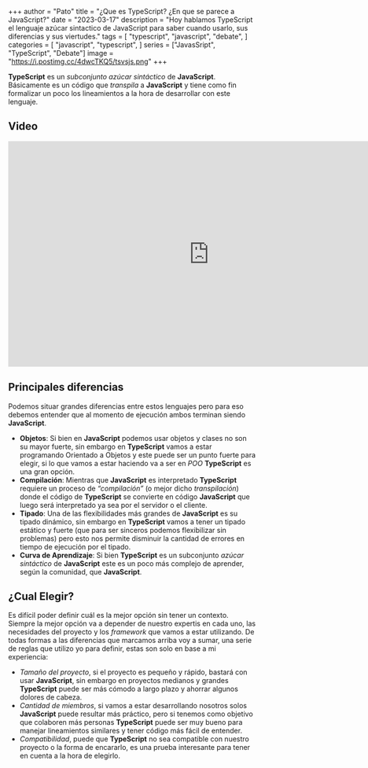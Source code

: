 +++
author = "Pato"
title = "¿Que es TypeScript? ¿En que se parece a JavaScript?"
date = "2023-03-17"
description = "Hoy hablamos TypeScript el lenguaje azúcar sintactico de JavaScript para saber cuando usarlo, sus diferencias y sus viertudes."
tags = [
    "typescript",
    "javascript",
    "debate",
]
categories = [
    "javascript",
    "typescript",
]
series = ["JavasSript", "TypeScript", "Debate"]
image = "https://i.postimg.cc/4dwcTKQ5/tsvsjs.png"
+++

**TypeScript** es un _subconjunto azúcar sintáctico_ de **JavaScript**. Básicamente es un código que _transpila_ a **JavaScript** y tiene como fin formalizar un poco los lineamientos a la hora de desarrollar con este lenguaje.

## Video

<iframe class="yt-video" width="816" height="459" src="https://www.youtube.com/embed/2mXT2VKqhgQ" title="¿Que es TypeScript? ¿En que se parece a JavaScript?" frameborder="0" allow="accelerometer; autoplay; clipboard-write; encrypted-media; gyroscope; picture-in-picture; web-share" allowfullscreen></iframe>

## Principales diferencias

Podemos situar grandes diferencias entre estos lenguajes pero para eso debemos entender que al momento de ejecución ambos terminan siendo **JavaScript**.

-   **Objetos**: Si bien en **JavaScript** podemos usar objetos y clases no son su mayor fuerte, sin embargo en **TypeScript** vamos a estar programando Orientado a Objetos y este puede ser un punto fuerte para elegir, si lo que vamos a estar haciendo va a ser en _POO_ **TypeScript** es una gran opción.
-   **Compilación**: Mientras que **JavaScript** es interpretado **TypeScript** requiere un proceso de _“compilación”_ (o mejor dicho _transpilación_) donde el código de **TypeScript** se convierte en código **JavaScript** que luego será interpretado ya sea por el servidor o el cliente.
-   **Tipado**: Una de las flexibilidades más grandes de **JavaScript** es su tipado dinámico, sin embargo en **TypeScript** vamos a tener un tipado estático y fuerte (que para ser sinceros podemos flexibilizar sin problemas) pero esto nos permite disminuir la cantidad de errores en tiempo de ejecución por el tipado.
-   **Curva de Aprendizaje**: Si bien **TypeScript** es un subconjunto _azúcar sintáctico_ de **JavaScript** este es un poco más complejo de aprender, según la comunidad, que **JavaScript**.

## ¿Cual Elegir?

Es difícil poder definir cuál es la mejor opción sin tener un contexto. Siempre la mejor opción va a depender de nuestro expertis en cada uno, las necesidades del proyecto y los _framework_ que vamos a estar utilizando. De todas formas a las diferencias que marcamos arriba voy a sumar, una serie de reglas que utilizo yo para definir, estas son solo en base a mi experiencia:

-   _Tamaño del proyecto_, si el proyecto es pequeño y rápido, bastará con usar **JavaScript**, sin embargo en proyectos medianos y grandes **TypeScript** puede ser más cómodo a largo plazo y ahorrar algunos dolores de cabeza.
-   _Cantidad de miembros_, si vamos a estar desarrollando nosotros solos **JavaScript** puede resultar más práctico, pero si tenemos como objetivo que colaboren más personas **TypeScript** puede ser muy bueno para manejar lineamientos similares y tener código más fácil de entender.
-   _Compatibilidad_, puede que **TypeScript** no sea compatible con nuestro proyecto o la forma de encararlo, es una prueba interesante para tener en cuenta a la hora de elegirlo.
